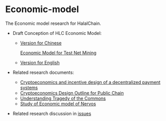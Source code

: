 # Economic-model
The Economic model research for HalalChain.

- Draft Conception of HLC Economic Model:

  - [Version for Chinese](./Version_zh)
  
    [Economic Model for Test Net Mining](./Version_en/Economic_Model_for_Test_Net_Mining.md)
    
  - [Version for English](./Version_en)
  

- Related research documents:

    - [Cryptoeconomics and incentive design of a decentralized payment systems](https://f-labs.github.io/Cryptoeconomics/)
  - [Cryptoeconomics Design Outline for Public Chain](./articles/cryptoeconomics-design-outline.md)
  - [Understanding Tragedy of the Commons](./articles/Understanding_Tragedy_of_the_Commons.md)
  - [Study of Economic model of Nervos](./articles/Study_of_Economic_model_of_Nervos.md)


- Related research discussion in [issues](https://github.com/HalalChain/Economic-model/issues)
